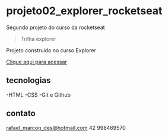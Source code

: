 # projeto02_explorer_rocketseat
Segundo projeto do curso da rocketseat

> Trilha explorer

Projeto construido no curso Explorer

[Clique aqui para acessar](https://rafaelmarcondes.github.io/projeto02_explorer_rocketseat/)

## tecnologias

-HTML
-CSS
-Git e Github

## contato

rafael_marcon_des@hotmail.com
42 998469570

